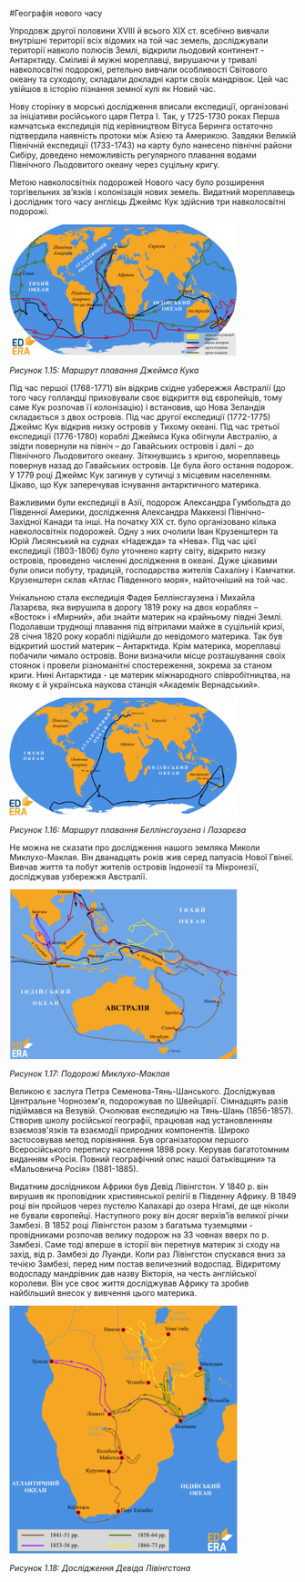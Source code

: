 #Географія нового часу

 Упродовж другої половини XVIII й всього XIX ст. всебічно вивчали внутрішні території всіх відомих на той час земель, досліджували території навколо полюсів Землі, відкрили льодовий континент - Антарктиду. Сміливі й мужні мореплавці, вирушаючи у тривалі навколосвітні подорожі, ретельно вивчали особливості Світового океану та суходолу, складали докладні карти своїх мандрівок. Цей час увійшов в історію пізнання земної кулі як <span class="p1">Новий час</span>.
 
 

Нову сторінку в морські дослідження вписали експедиції, організовані за ініціативи російського царя Петра І. Так, у 1725-1730 роках Перша камчатська експедиція під керівництвом <span class="p1">Вітуса Беринга</span> остаточно підтвердила наявність протоки між Азією та Америкою. Завдяки Великій Північній експедиції (1733-1743) на карту було нанесено північні райони Сибіру, доведено неможливість регулярного плавання водами Північного Льодовитого океану через суцільну кригу. 


Метою навколосвітніх подорожей Нового часу було розширення торгівельних зв’язків і колонізація нових земель.
Видатний мореплавець і дослідник того часу англієць <span class="p1">Джеймс Кук</span> здійснив три навколосвітні подорожі.

<div class="center">
<img src="../pics/kuk.svg" width="400px" class="center"/>
<p><i>Рисунок 1.15:  Маршрут плавання Джеймса Кука</i></p>
</div>

Під час першої (1768-1771) він відкрив східне узбережжя Австралії (до того часу голландці приховували своє відкриття від європейців, тому саме Кук розпочав її колонізацію) і встановив, що Нова Зеландія складається з двох островів. Під час другої експедиції (1772-1775) Джеймс Кук відкрив низку островів у Тихому океані. Під час третьої експедиції (1776-1780) кораблі Джеймса Кука обігнули Австралію, а звідти повернули на північ – до Гавайських островів і далі – до Північного Льодовитого океану. Зіткнувшись з кригою, мореплавець повернув назад до Гавайських островів. Це була його остання подорож. У 1779 році Джеймс Кук загинув у сутичці з місцевим населенням. Цікаво, що Кук заперечував існування антарктичного материка.


Важливими були експедиції в Азії, подорож <span class="p1">Александра Гумбольдта</span> до Південної Америки, дослідження <span class="p1">Александра Маккензі</span> Північно-Західної Канади та інші. На початку XIX ст. було організовано кілька навколосвітніх подорожей. Одну з них очолили <span class="p1">Іван Крузенштерн</span> та <span class="p1">Юрій Лисянський</span> на суднах «Надежда» та «Нева». Під час цієї експедиції (1803-1806) було уточнено карту світу, відкрито низку островів, проведено численні дослідження в океані. Дуже цікавими були описи побуту, традицій, господарства жителів Сахаліну і Камчатки. Крузенштерн склав «Атлас Південного моря», найточніший на той час.


Унікальною стала експедиція <span class="p1">Фадея Беллінсгаузена</span> і <span class="p1">Михайла Лазарєва</span>, яка вирушила в дорогу 1819 року на двох кораблях – «Восток» і «Мирний», аби знайти материк на крайньому півдні Землі. Подолавши труднощі плавання під вітрилами майже в суцільній кризі, 28 січня 1820 року кораблі підійшли до невідомого материка. Так був відкритий шостий материк – Антарктида. Крім материка, мореплавці побачили чимало островів. Вони визначили місце розташування своїх стоянок і провели різноманітні спостереження, зокрема за станом криги. Нині Антарктида - це материк міжнародного співробітництва, на якому є й українська наукова станція «Академік Вернадський».


<div class="center">
<img src="../pics/bel.svg" width="400px" class="center"/>
<p><i>Рисунок 1.16:  Маршрут плавання Беллінсгаузена і Лазарєва</i></p>
</div>

Не можна не сказати про дослідження нашого земляка <span class="p1">Миколи Миклухо-Маклая</span>. Він дванадцять років жив серед  папуасів Нової Гвінеї. Вивчав життя та побут жителів островів Індонезії та Мікронезії, досліджував узбережжя Австралії.

<div class="center">
<img src="../pics/macLai.svg" width="400px" class="center"/>
<p><i>Рисунок 1.17:  Подорожі Миклухо-Маклая</i></p>
</div>

Великою є заслуга <span class="p1">Петра Семенова-Тянь-Шанського</span>. Досліджував Центральне Чорнозем'я, подорожував по Швейцарії. Сімнадцять разів підіймався на Везувій. Очолював експедицію на Тянь-Шань (1856-1857). Створив школу російської географії, працював над установленням взаємозв'язків та взаємодії природних компонентів. Широко застосовував метод порівняння. Був організатором першого Всеросійського перепису населення 1898 року. Керував багатотомним виданням «Росія. Повний географічний опис нашої батьківщини» та «Мальовнича Росія» (1881-1885).


Видатним дослідником Африки був <span class="p1">Девід  Лівінгстон</span>. У 1840 р. він вирушив як проповідник християнської релігії в Південну Африку.  В 1849 році він пройшов через пустелю Калахарі до озера Нгамі, де ще ніколи не бували європейці. Наступного року він досяг верхів’їв великої річки Замбезі.  В 1852 році Лівінгстон разом з багатьма туземцями - провідниками розпочав велику подорож на 33 човнах вверх по р. Замбезі. Саме тоді вперше в історії він перетнув материк зі сходу на захід, від р. Замбезі до Луанди. Коли раз Лівінгстон спускався вниз за течією Замбезі, перед ним постав величезний водоспад. Відкритому водоспаду мандрівник дав назву Вікторія, на честь англійської королеви. Він усе своє життя досліджував Африку та зробив найбільший внесок у вивчення цього материка.

<div class="center">
<img src="../pics/livingstone.svg" width="400px" class="center"/>
<p><i>Рисунок 1.18: Дослідження Девіда Лівінгстона</i></p>
</div>
